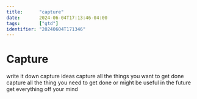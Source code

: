 ```yaml
---
title:      "capture"
date:       2024-06-04T17:13:46-04:00
tags:       ["gtd"]
identifier: "20240604T171346"
---
```


# Capture #

write it down
capture ideas
capture all the things you want to get done
capture all the thing you need to get done or might be useful in the future
get everything off your mind
